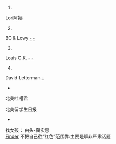 
1.
Lori阿姨

2.
BC & Lowy
[-](http://forgetfulbc.blogspot.com/2017/01/mom.html#老媽用34秒解釋當媽媽是怎麼一回事)
[-](https://www.youtube.com/watch?v=VOIKwyJpwPM&list=RDVOIKwyJpwPM#Youtube-BC&Lowy-解释-女生)

3.
Louis C.K.
[-](https://www.youtube.com/watch?v=rrur2q1ZDF0#我不懂為何有人會討厭同性恋)
[-](https://www.youtube.com/watch?v=ycDdHDD2zfc#成為偉大喜劇家)

4.
David Letterman
[-](https://www.letscorp.net/archives/119668#某种程度上，知道它的疯狂程度-才不会受到它的干扰。才能确定由头-而不用看细节。我的由头就是由头-寻开心-条件限制-看先做什么-做一个休闲时光easyToGetAlongWith的人#======thisisMe.WheniThinkitstooDangrous,IStepAside.=======够狠，12岁小孩的意图:不分析你的意图，你可能烦到我-我就防着你，就这么简单。---避开了烦人的人而后会自然而然地形成交往圈子，再烦人就再踢出去一个)

-

北美吐槽君

北美留学生日报

-

找女孩：
由头-真实惠<br>
[Finder](https://github.com/7900ms/000nottheater_deserted_systemlibrary/blob/master/supplementary/term-Finder.md) 不把自己往“红色”范围靠:主要是聊非严肃话题<br>

